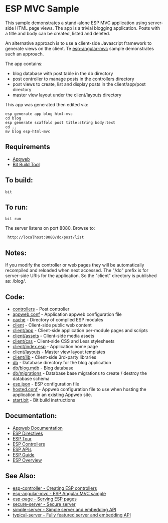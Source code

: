 ESP MVC Sample
===

This sample demonstrates a stand-alone ESP MVC application using server-side HTML page views. 
The app is a trivial blogging application.  Posts with a title and body can be created, listed and deleted.

An alternative approach is to use a client-side Javascript framework to generate views on the client.
Te [esp-angular-mvc](../esp-angular-mvc/README.md) sample demonstrates such an approach.

The app contains:
* blog database with post table in the db directory
* post controller to manage posts in the controllers directory
* post views to create, list and display posts in the client/app/post directory
* master view layout under the client/layouts directory

This app was generated then edited via:

    esp generate app blog html-mvc
    cd blog
    esp generate scaffold post title:string body:text
    cd ..
    mv blog esp-html-mvc

Requirements
---
* [Appweb](http://embedthis.com/downloads/appweb/download.ejs)
* [Bit Build Tool](http://embedthis.com/downloads/bit/download.ejs)

To build:
---
    bit 

To run:
---
    bit run

The server listens on port 8080. Browse to: 
 
     http://localhost:8080/do/post/list

Notes:
---
If you modify the controller or web pages they will be automatically recompiled and reloaded when next accessed.
The "/do" prefix is for server-side URIs for the application. So the "client" directory is published as: /blog/.

Code:
---
* [controllers](controllers/post.c) - Post controller
* [appweb.conf](appweb.conf) - Application appweb configuration file
* [cache](cache) - Directory of compiled ESP modules
* [client](client) - Client-side public web content
* [client/app](client/app) - Client-side application per-module pages and scripts
* [client/assets](client/assets) - Client-side media assets
* [client/css](client/css) - Client-side CSS and Less stylesheets
* [client/index.esp](client/index.esp) - Application home page
* [client/layouts](client/layouts) - Master view layout templates 
* [client/lib](client/lib) - Client-side 3rd-party libraries
* [db](db) - Database directory for the blog application
* [db/blog.mdb](db/blog.mdb) - Blog database 
* [db/migrations](db/migrations) - Database base migrations to create / destroy the database schema
* [esp.json](esp.json) - ESP configuration file
* [hosted.conf](hosted.conf) - Appweb configuration file to use when hosting the application in an existing Appweb site.
* [start.bit](start.bit) - Bit build instructions

Documentation:
---
* [Appweb Documentation](http://embedthis.com/products/appweb/doc/index.html)
* [ESP Directives](http://embedthis.com/products/appweb/doc/guide/appweb/users/dir/esp.html)
* [ESP Tour](http://embedthis.com/products/appweb/doc/guide/esp/users/tour.html)
* [ESP Controllers](http://embedthis.com/products/appweb/doc/guide/esp/users/controllers.html)
* [ESP APIs](http://embedthis.com/products/appweb/doc/api/esp.html)
* [ESP Guide](http://embedthis.com/products/appweb/doc/guide/esp/users/index.html)
* [ESP Overview](http://embedthis.com/products/appweb/doc/guide/esp/users/using.html)

See Also:
---
* [esp-controller - Creating ESP controllers](../esp-controller/README.md)
* [esp-angular-mvc - ESP Angular MVC sample](../esp-angular-mvc/README.md)
* [esp-page - Serving ESP pages](../esp-page/README.md)
* [secure-server - Secure server](../secure-server/README.md)
* [simple-server - Simple server and embedding API](../simple-server/README.md)
* [typical-server - Fully featured server and embedding API](../typical-server/README.md)
